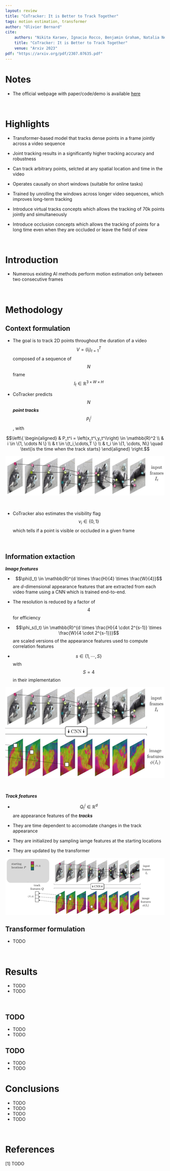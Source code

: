 ```yaml
---
layout: review
title: "CoTracker: It is Better to Track Together"
tags: motion estimation, transformer
author: "Olivier Bernard"
cite:
    authors: "Nikita Karaev, Ignacio Rocco, Benjamin Graham, Natalia Neverova, Andrea Vedaldi, Christian Rupprecht"
    title: "CoTracker: It is Better to Track Together"
    venue: "Arxiv 2023"
pdf: "https://arxiv.org/pdf/2307.07635.pdf"
---
```


# Notes

* The official webpage with paper/code/demo is available [here](https://co-tracker.github.io/) 

&nbsp;

# Highlights

* Transformer-based model that tracks dense points in a frame jointly across a video sequence
* Joint tracking results in a significantly higher tracking accuracy and robustness
* Can track arbitrary points, selcted at any spatial location and time in the video 
* Operates causally on short windows (suitable for online tasks)
* Trained by unrolling the windows across longer video sequences, which improves long-term tracking


* Introduce virtual tracks concepts which allows the tracking of 70k points jointly and simultaneously
* Introduce occlusion concepts which allows the tracking of points for a long time even when they are occluded or leave the field of view

&nbsp;

# Introduction

* Numerous existing AI methods perform motion estimation only between two consecutive frames

&nbsp;

# Methodology

## Context formulation

* The goal is to track 2D points throughout the duration of a video $$V=\left(I_t\right)_{t=1}^{T}$$ composed of a sequence of $$N$$ frame $$I_t \in \mathbb{R}^{3 \times W \times H}$$

* CoTracker predicts $$N$$ **_point tracks_** $$P_t^i$$, with 

$$\left\{
\begin{aligned}
    & P_t^i = \left(x_t^i,y_t^i\right) \in \mathbb{R}^2 \\
    & i \in \{1, \cdots N \} \\
    & t \in \{t_i,\cdots,T \} \\
    & t_i \in \{1, \cdots, N\} \quad \text{is the time when the track starts}
\end{aligned}
\right.$$

![](/collections/images/cotracker/context-formulation.jpg)

&nbsp;

* CoTracker also estimates the visibility flag $$\nu_i \in \{0,1\}$$ which tells if a point is visible or occluded in a given frame

&nbsp;

## Information extaction

**_Image features_**

* $$\phi(I_t) \in \mathbb{R}^{d \times \frac{H}{4} \times \frac{W}{4}}$$ are _d_-dimensional appearance features that are extracted from each video frame using a CNN which is trained end-to-end. 

* The resolution is reduced by a factor of $$4$$ for efficiency

* $$\phi_s(I_t) \in \mathbb{R}^{d \times \frac{H}{4 \cdot 2^{s-1}} \times \frac{W}{4 \cdot 2^{s-1}}}$$ are scaled versions of the appearance features used to compute correlation features

* $$s \in \{ 1, \cdots, S \}$$ with $$S=4$$ in their implementation

![](/collections/images/cotracker/image-features.jpg)

&nbsp;

**_Track features_**

* $$Q_t^i \in \mathbb{R}^d$$ are appearance features of the **_tracks_** 

* They are time dependent to accomodate changes in the track appearance

* They are initialized by sampling iamge features at the starting locations

* They are updated by the transformer

![](/collections/images/cotracker/track-features.jpg)

## Transformer formulation

* TODO

&nbsp;


# Results

* TODO
* TODO

&nbsp;

## TODO

* TODO
* TODO

## TODO

* TODO
* TODO

# Conclusions

* TODO
* TODO
* TODO
* TODO

&nbsp;

# References
\[1\] TODO




